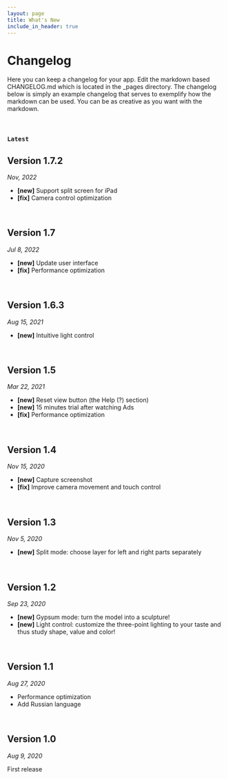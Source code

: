 ```yaml
---
layout: page
title: What's New
include_in_header: true
---
```


# Changelog
Here you can keep a changelog for your app. Edit the markdown based CHANGELOG.md which is located in the _pages directory. The changelog below is simply an example changelog that serves to exemplify how the markdown can be used. You can be as creative as you want with the markdown.

<br>

### `Latest`
## **Version 1.7.2** 
*Nov, 2022*
* **[new]** Support split screen for iPad
* **[fix]** Camera control optimization

<br>

## **Version 1.7** 
*Jul 8, 2022*
* **[new]** Update user interface
* **[fix]** Performance optimization

<br>

## **Version 1.6.3** 
*Aug 15, 2021*
* **[new]** Intuitive light control

<br>

## **Version 1.5** 
*Mar 22, 2021*
* **[new]** Reset view button (the Help (?) section)
* **[new]** 15 minutes trial after watching Ads
* **[fix]** Performance optimization

<br>

## **Version 1.4** 
*Nov 15, 2020*
* **[new]** Capture screenshot
* **[fix]** Improve camera movement and touch control

<br>

## **Version 1.3**
*Nov 5, 2020*
* **[new]** Split mode: choose layer for left and right parts separately

<br>

## **Version 1.2**
*Sep 23, 2020*
* **[new]** Gypsum mode: turn the model into a sculpture!
* **[new]** Light control: customize the three-point lighting to your taste and thus study shape, value and color!

<br>

## **Version 1.1**
*Aug 27, 2020*
* Performance optimization
* Add Russian language

<br>

## **Version 1.0**
*Aug 9, 2020*

First release

<br>
